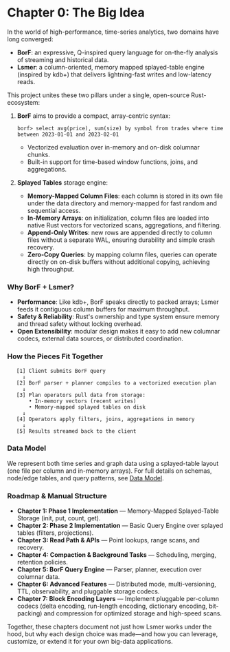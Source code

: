# Chapter 0: The Big Idea

In the world of high-performance, time-series analytics, two domains have long converged:

- **BorF**: an expressive, Q-inspired query language for on-the-fly analysis of streaming and historical data.
- **Lsmer**: a column-oriented, memory mapped splayed-table engine (inspired by kdb+) that delivers lightning-fast writes and low-latency reads.

This project unites these two pillars under a single, open-source Rust-ecosystem:

1. **BorF** aims to provide a compact, array-centric syntax:
   ```text
   borf> select avg(price), sum(size) by symbol from trades where time between 2023-01-01 and 2023-02-01
   ```
   - Vectorized evaluation over in-memory and on-disk columnar chunks.
   - Built-in support for time-based window functions, joins, and aggregations.

2. **Splayed Tables** storage engine:
   - **Memory-Mapped Column Files**: each column is stored in its own file under the data directory and memory-mapped for fast random and sequential access.
   - **In-Memory Arrays**: on initialization, column files are loaded into native Rust vectors for vectorized scans, aggregations, and filtering.
   - **Append-Only Writes**: new rows are appended directly to column files without a separate WAL, ensuring durability and simple crash recovery.
   - **Zero-Copy Queries**: by mapping column files, queries can operate directly on on-disk buffers without additional copying, achieving high throughput.

### Why BorF + Lsmer?
- **Performance**: Like kdb+, BorF speaks directly to packed arrays; Lsmer feeds it contiguous column buffers for maximum throughput.
- **Safety & Reliability**: Rust's ownership and type system ensure memory and thread safety without locking overhead.
- **Open Extensibility**: modular design makes it easy to add new columnar codecs, external data sources, or distributed coordination.

### How the Pieces Fit Together
```
   [1] Client submits BorF query
     ↓
   [2] BorF parser + planner compiles to a vectorized execution plan
     ↓
   [3] Plan operators pull data from storage:
       • In-memory vectors (recent writes)
       • Memory-mapped splayed tables on disk
     ↓
   [4] Operators apply filters, joins, aggregations in memory
     ↓
   [5] Results streamed back to the client
```

### Data Model

We represent both time series and graph data using a splayed-table layout (one file per column and in-memory arrays). For full details on schemas, node/edge tables, and query patterns, see [Data Model](data_model.md).

### Roadmap & Manual Structure
- **Chapter 1: Phase 1 Implementation** — Memory-Mapped Splayed-Table Storage (init, put, count, get).
- **Chapter 2: Phase 2 Implementation** — Basic Query Engine over splayed tables (filters, projections).
- **Chapter 3: Read Path & APIs** — Point lookups, range scans, and recovery.
- **Chapter 4: Compaction & Background Tasks** — Scheduling, merging, retention policies.
- **Chapter 5: BorF Query Engine** — Parser, planner, execution over columnar data.
- **Chapter 6: Advanced Features** — Distributed mode, multi-versioning, TTL, observability, and pluggable storage codecs.
- **Chapter 7: Block Encoding Layers** — Implement pluggable per-column codecs (delta encoding, run-length encoding, dictionary encoding, bit-packing) and compression for optimized storage and high-speed scans.

Together, these chapters document not just how Lsmer works under the hood, but why each design choice was made—and how you can leverage, customize, or extend it for your own big-data applications.
